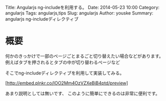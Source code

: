 Title: Angularjs ng-includeを利用する。
Date: 2014-05-23 10:00
Category: angularjs
Tags: angularjs,tips
Slug: angularjs
Author: youske
Summary: angularjs ng-includeディレクティブ

# 概要
何かのきっかけで一部のページごとまるごと切り替えたい場合などがあります。
例えばタブを押されるとタブの中が切り替わるページなど

そこでng-includeディレクティブを利用して実装してみる。

[http://embed.plnkr.co/lOO2Mm4OzVZXeBjB4ptd/preview]

あまり説明としては無いです、
このように簡単にできるのは非常に便利です。
